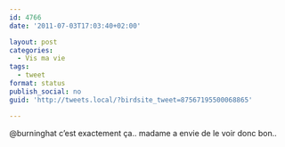 ```yaml
---
id: 4766
date: '2011-07-03T17:03:40+02:00'

layout: post
categories:
  - Vis ma vie
tags:
  - tweet
format: status
publish_social: no
guid: 'http://tweets.local/?birdsite_tweet=87567195500068865'

---
```


@burninghat c’est exactement ça.. madame a envie de le voir donc bon..
